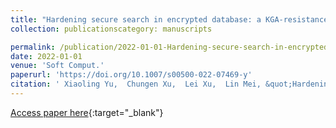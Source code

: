 ```yaml
---
title: "Hardening secure search in encrypted database: a KGA-resistance conjunctive searchable encryption scheme from lattice"
collection: publicationscategory: manuscripts

permalink: /publication/2022-01-01-Hardening-secure-search-in-encrypted-database-a-KGA-resistance-conjunctive-searchable-encryption-scheme-from-lattice
date: 2022-01-01
venue: 'Soft Comput.'
paperurl: 'https://doi.org/10.1007/s00500-022-07469-y'
citation: ' Xiaoling Yu,  Chungen Xu,  Lei Xu,  Lin Mei, &quot;Hardening secure search in encrypted database: a KGA-resistance conjunctive searchable encryption scheme from lattice.&quot; Soft Comput., 2022.'
---
```

[Access paper here](https://doi.org/10.1007/s00500-022-07469-y){:target="_blank"}
